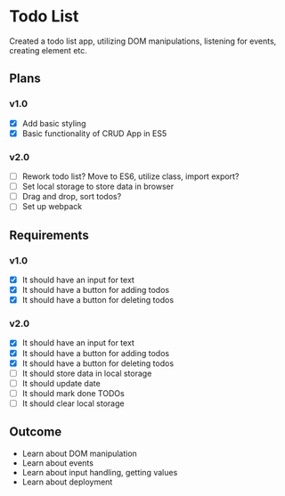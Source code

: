 # Todo List

Created a todo list app, utilizing DOM manipulations, listening for events, creating element etc.

## Plans

### v1.0
* [x] Add basic styling
* [x] Basic functionality of CRUD App in ES5

### v2.0
* [ ] Rework todo list? Move to ES6, utilize class, import export?
* [ ] Set local storage to store data in browser
* [ ] Drag and drop, sort todos?
* [ ] Set up webpack

## Requirements

### v1.0
* [x] It should have an input for text
* [x] It should have a button for adding todos
* [x] It should have a button for deleting todos

### v2.0
* [x] It should have an input for text
* [x] It should have a button for adding todos
* [x] It should have a button for deleting todos
* [ ] It should store data in local storage
* [ ] It should update date
* [ ] It should mark done TODOs
* [ ] It should clear local storage

## Outcome
* Learn about DOM manipulation
* Learn about events
* Learn about input handling, getting values
* Learn about deployment
